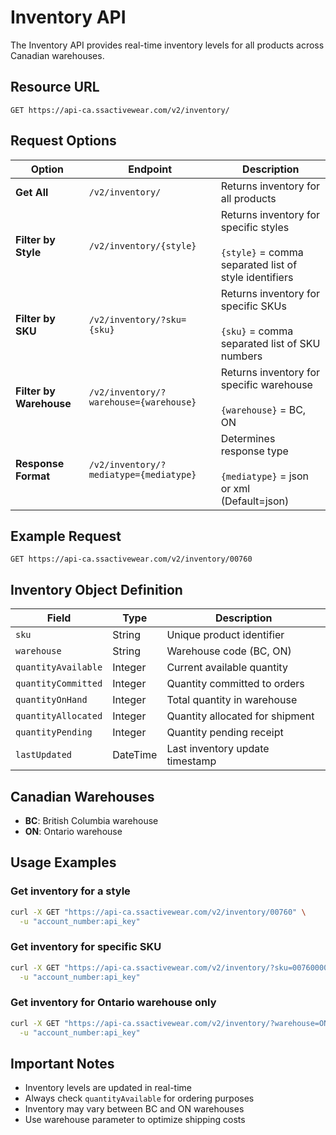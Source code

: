 # Inventory API

The Inventory API provides real-time inventory levels for all products across Canadian warehouses.

## Resource URL

```
GET https://api-ca.ssactivewear.com/v2/inventory/
```

## Request Options

| Option | Endpoint | Description |
|--------|----------|-------------|
| **Get All** | `/v2/inventory/` | Returns inventory for all products |
| **Filter by Style** | `/v2/inventory/{style}` | Returns inventory for specific styles<br><br>`{style}` = comma separated list of style identifiers |
| **Filter by SKU** | `/v2/inventory/?sku={sku}` | Returns inventory for specific SKUs<br><br>`{sku}` = comma separated list of SKU numbers |
| **Filter by Warehouse** | `/v2/inventory/?warehouse={warehouse}` | Returns inventory for specific warehouse<br><br>`{warehouse}` = BC, ON |
| **Response Format** | `/v2/inventory/?mediatype={mediatype}` | Determines response type<br><br>`{mediatype}` = json or xml (Default=json) |

## Example Request

```
GET https://api-ca.ssactivewear.com/v2/inventory/00760
```

## Inventory Object Definition

| Field | Type | Description |
|-------|------|-------------|
| `sku` | String | Unique product identifier |
| `warehouse` | String | Warehouse code (BC, ON) |
| `quantityAvailable` | Integer | Current available quantity |
| `quantityCommitted` | Integer | Quantity committed to orders |
| `quantityOnHand` | Integer | Total quantity in warehouse |
| `quantityAllocated` | Integer | Quantity allocated for shipment |
| `quantityPending` | Integer | Quantity pending receipt |
| `lastUpdated` | DateTime | Last inventory update timestamp |

## Canadian Warehouses

- **BC**: British Columbia warehouse
- **ON**: Ontario warehouse

## Usage Examples

### Get inventory for a style
```bash
curl -X GET "https://api-ca.ssactivewear.com/v2/inventory/00760" \
  -u "account_number:api_key"
```

### Get inventory for specific SKU
```bash
curl -X GET "https://api-ca.ssactivewear.com/v2/inventory/?sku=0076000001S" \
  -u "account_number:api_key"
```

### Get inventory for Ontario warehouse only
```bash
curl -X GET "https://api-ca.ssactivewear.com/v2/inventory/?warehouse=ON" \
  -u "account_number:api_key"
```

## Important Notes

- Inventory levels are updated in real-time
- Always check `quantityAvailable` for ordering purposes
- Inventory may vary between BC and ON warehouses
- Use warehouse parameter to optimize shipping costs
